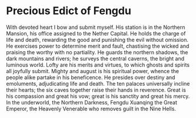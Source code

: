 # Precious Edict of Fengdu

With devoted heart I bow and submit myself. His station is in the Northern Mansion, his office assigned to the Nether Capital. He holds the charge of life and death, rewarding the good and punishing the evil without omission. He exercises power to determine merit and fault, chastising the wicked and praising the worthy with no partiality. He guards the northern shadows, the dark mountains and rivers; he surveys the central caverns, the bright and luminous world. Lofty are his merits and virtues, to which ghosts and spirits all joyfully submit. Mighty and august is his spiritual power, whence the people alike partake in his beneficence. He presides over destiny and emoluments, adjudicating life and death. The ten palaces universally incline their hearts; the six caves together raise their hands in reverence. Great is his compassion and great his vow; great is his sanctity and great his mercy. In the underworld, the Northern Darkness, Fengdu Xuanqing the Great Emperor, the Heavenly Venerable who removes guilt in the Nine Hells.
